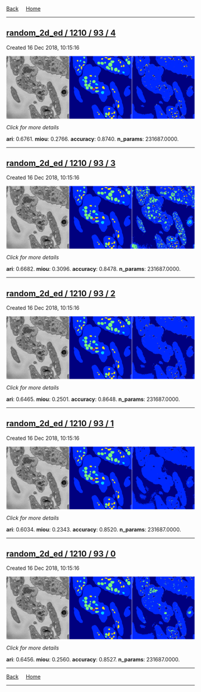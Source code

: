 
[Back](..)&nbsp;&nbsp;&nbsp;&nbsp;&nbsp;[Home](https://leapmanlab.github.io/snapshots)

---

<div class="summary"><a href="4"><h2>random_2d_ed / 1210 / 93 / 4</h2></a><p>Created 16 Dec 2018, 10:15:16
</p><a href="4"><img src="4/media/summary.png" align="center"></a><p>
<i>Click for more details</i>
</p></div>

**ari**: 0.6761. **miou**: 0.2766. **accuracy**: 0.8740. **n_params**: 231687.0000. 

---

<div class="summary"><a href="3"><h2>random_2d_ed / 1210 / 93 / 3</h2></a><p>Created 16 Dec 2018, 10:15:16
</p><a href="3"><img src="3/media/summary.png" align="center"></a><p>
<i>Click for more details</i>
</p></div>

**ari**: 0.6682. **miou**: 0.3096. **accuracy**: 0.8478. **n_params**: 231687.0000. 

---

<div class="summary"><a href="2"><h2>random_2d_ed / 1210 / 93 / 2</h2></a><p>Created 16 Dec 2018, 10:15:16
</p><a href="2"><img src="2/media/summary.png" align="center"></a><p>
<i>Click for more details</i>
</p></div>

**ari**: 0.6465. **miou**: 0.2501. **accuracy**: 0.8648. **n_params**: 231687.0000. 

---

<div class="summary"><a href="1"><h2>random_2d_ed / 1210 / 93 / 1</h2></a><p>Created 16 Dec 2018, 10:15:16
</p><a href="1"><img src="1/media/summary.png" align="center"></a><p>
<i>Click for more details</i>
</p></div>

**ari**: 0.6034. **miou**: 0.2343. **accuracy**: 0.8520. **n_params**: 231687.0000. 

---

<div class="summary"><a href="0"><h2>random_2d_ed / 1210 / 93 / 0</h2></a><p>Created 16 Dec 2018, 10:15:16
</p><a href="0"><img src="0/media/summary.png" align="center"></a><p>
<i>Click for more details</i>
</p></div>

**ari**: 0.6456. **miou**: 0.2560. **accuracy**: 0.8527. **n_params**: 231687.0000. 

---

[Back](..)&nbsp;&nbsp;&nbsp;&nbsp;&nbsp;[Home](https://leapmanlab.github.io/snapshots)

---